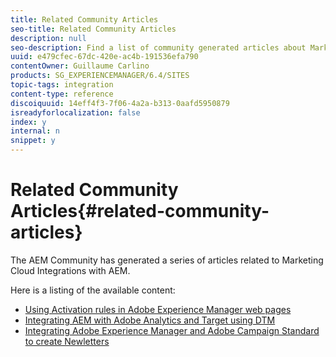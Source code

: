 ```yaml
---
title: Related Community Articles
seo-title: Related Community Articles
description: null
seo-description: Find a list of community generated articles about Marketing Cloud integrations with AEM.
uuid: e479cfec-67dc-420e-ac4b-191536efa790
contentOwner: Guillaume Carlino
products: SG_EXPERIENCEMANAGER/6.4/SITES
topic-tags: integration
content-type: reference
discoiquuid: 14eff4f3-7f06-4a2a-b313-0aafd5950879
isreadyforlocalization: false
index: y
internal: n
snippet: y
---
```


# Related Community Articles{#related-community-articles}

The AEM Community has generated a series of articles related to Marketing Cloud Integrations with AEM.

Here is a listing of the available content:

* [Using Activation rules in Adobe Experience Manager web pages](https://helpx.adobe.com/experience-manager/using/dtm.html)
* [Integrating AEM with Adobe Analytics and Target using DTM](https://helpx.adobe.com/experience-manager/using/integrate-digital-marketing-solutions.html)
* [Integrating Adobe Experience Manager and Adobe Campaign Standard to create Newletters](https://helpx.adobe.com/experience-manager/using/aem_campaign.html)

